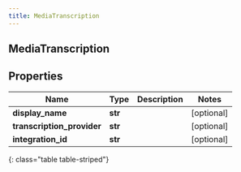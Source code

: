 ```yaml
---
title: MediaTranscription
---
```

## MediaTranscription

## Properties

|Name | Type | Description | Notes|
|------------ | ------------- | ------------- | -------------|
| **display_name** | **str** |  | [optional] |
| **transcription_provider** | **str** |  | [optional] |
| **integration_id** | **str** |  | [optional] |
{: class="table table-striped"}


